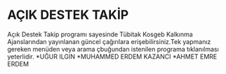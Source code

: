 # AÇIK DESTEK TAKİP
Açık Destek Takip programı sayesinde Tübitak Kosgeb Kalkınma Ajanslarından yayınlanan güncel çağırılara erişebilirsiniz.Tek yapmanız gereken menüden veya arama çbuğundan istenilen programa tıklanılması yeterlidir.
*UĞUR ILGIN
*MUHAMMED ERDEM KAZANCI
*AHMET EMRE ERDEM
